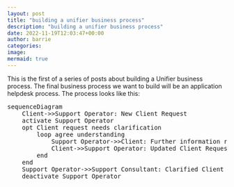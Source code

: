 ```yaml
---
layout: post
title: "building a unifier business process"
description: "building a unifier business process"
date: 2022-11-19T12:03:47+00:00
author: barrie
categories:
image:
mermaid: true
---
```

This is the first of a series of posts about building a Unifier business process.  The final business process we want to build will be an application helpdesk process.  The process looks like this:
<pre class="mermaid">
sequenceDiagram
    Client->>Support Operator: New Client Request
    activate Support Operator
    opt Client request needs clarification
        loop agree understanding
            Support Operator->>Client: Further information required
            Client->>Support Operator: Updated Client Request
        end
    end
    Support Operator->>Support Consultant: Clarified Client request
    deactivate Support Operator
</pre>